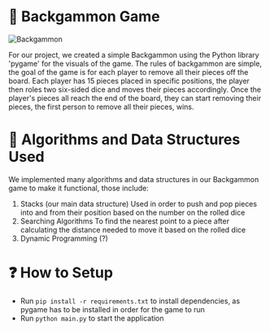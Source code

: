 # 🎲 Backgammon Game
![Backgammon](https://github.com/RestartDK/backgammon-simple/assets/149888782/813d64bc-f80f-4185-aab2-fc82432d5487)


For our project, we created a simple Backgammon using the Python library 'pygame' for the visuals of the game. The rules of backgammon are simple, the goal of the game is for each player to remove all their pieces off the board. Each player has 15 pieces placed in specific positions, the player then roles two six-sided dice and moves their pieces accordingly. Once the player's pieces all reach the end of the board, they can start removing their pieces, the first person to remove all their pieces, wins.


# 🌟 Algorithms and Data Structures Used
We implemented many algorithms and data structures in our Backgammon game to make it functional, those include:
1. Stacks (our main data structure)
   Used in order to push and pop pieces into and from their position based on the number on the rolled dice
2. Searching Algorithms
   To find the nearest point to a piece after calculating the distance needed to move it based on the rolled dice
3. Dynamic Programming (?)


# ❓ How to Setup

- Run `pip install -r requirements.txt` to install dependencies, as pygame has to be installed in order for the game to run
- Run `python main.py` to start the application
